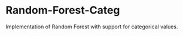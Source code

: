 Random-Forest-Categ
===================

Implementation of Random Forest with support for categorical values.

